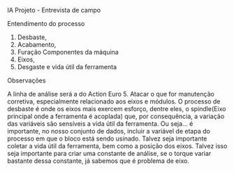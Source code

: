 IA Projeto - Entrevista de campo

Entendimento do processo
1. Desbaste,
2. Acabamento,
3. Furação
Componentes da máquina
1. Eixos,
2. Desgaste e vida útil da ferramenta

Observações

A linha de análise será a do Action Euro 5.
Atacar o que for manutenção corretiva, especialmente relacionado aos eixos e módulos.
O processo de desbaste é onde os eixos mais exercem esforço, dentre eles, o spindle(Eixo principal onde a ferramenta é acoplada) que, por consequência, a variação das variáveis são sensíveis a vida útil da ferramenta. Ou seja... é importante, no nosso conjunto de dados, incluir a variável de etapa do processo em que o bloco está sendo usinado.
Talvez seja importante coletar a vida útil da ferramenta, bem como a posição dos eixos. Talvez isso seja importante para criar uma constante de análise, se o torque variar bastante dessa constante, já sabemos que é problema de eixo.